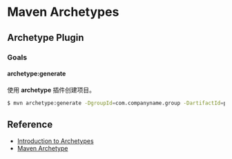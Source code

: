 # Maven Archetypes

## Archetype Plugin

### Goals

#### archetype:generate

使用 **archetype** 插件创建项目。

```sh
$ mvn archetype:generate -DgroupId=com.companyname.group -DartifactId=project -DarchetypeGroupId=org.apache.maven.archetypes -DarchetypeArtifactId=maven-archetype-quickstart -DarchetypeVersion=1.4 -DinteractiveMode=false
```

## Reference

- [Introduction to Archetypes](https://maven.apache.org/guides/introduction/introduction-to-archetypes.html)
- [Maven Archetype](https://maven.apache.org/archetype/index.html)

